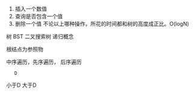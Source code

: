 1. 插入一个数值
2. 查询是否包含一个值
3. 删除一个值
不论以上哪种操作，所花的时间都和树的高度成正比。O(logN)

树 BST 二叉搜索树
递归概念

根结点为参照物

中序遍历，先序遍历， 后序遍历

       D
小于D      大于D